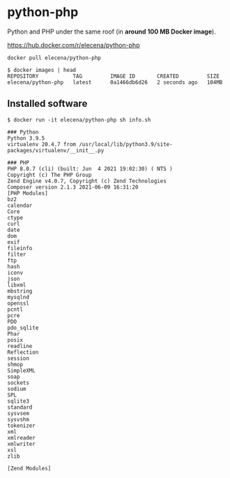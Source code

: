 python-php
==========

Python and PHP under the same roof (in **around 100 MB Docker image**).

https://hub.docker.com/r/elecena/python-php

```
docker pull elecena/python-php
```

```
$ docker images | head
REPOSITORY           TAG         IMAGE ID       CREATED         SIZE
elecena/python-php   latest      0a1466db6d26   2 seconds ago   104MB
```

## Installed software

```
$ docker run -it elecena/python-php sh info.sh

### Python
Python 3.9.5
virtualenv 20.4.7 from /usr/local/lib/python3.9/site-packages/virtualenv/__init__.py

### PHP
PHP 8.0.7 (cli) (built: Jun  4 2021 19:02:30) ( NTS )
Copyright (c) The PHP Group
Zend Engine v4.0.7, Copyright (c) Zend Technologies
Composer version 2.1.3 2021-06-09 16:31:20
[PHP Modules]
bz2
calendar
Core
ctype
curl
date
dom
exif
fileinfo
filter
ftp
hash
iconv
json
libxml
mbstring
mysqlnd
openssl
pcntl
pcre
PDO
pdo_sqlite
Phar
posix
readline
Reflection
session
shmop
SimpleXML
soap
sockets
sodium
SPL
sqlite3
standard
sysvsem
sysvshm
tokenizer
xml
xmlreader
xmlwriter
xsl
zlib

[Zend Modules]
```
